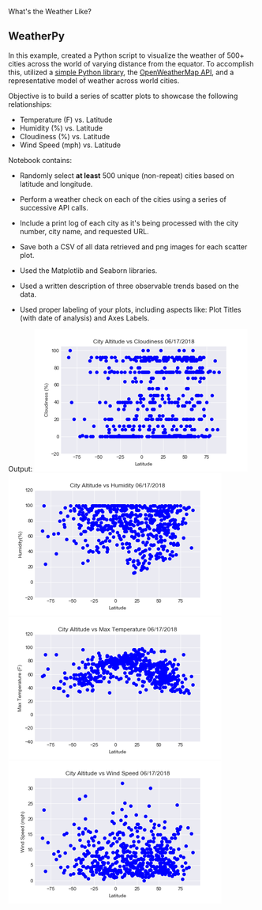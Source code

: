  What's the Weather Like?


## WeatherPy

In this example, created a Python script to visualize the weather of 500+ cities across the world of varying distance from the equator. To accomplish this, utilized a [simple Python library](https://pypi.python.org/pypi/citipy), the [OpenWeatherMap API](https://openweathermap.org/api), and a representative model of weather across world cities.

Objective is to build a series of scatter plots to showcase the following relationships:

* Temperature (F) vs. Latitude
* Humidity (%) vs. Latitude
* Cloudiness (%) vs. Latitude
* Wind Speed (mph) vs. Latitude



 Notebook contains:

* Randomly select **at least** 500 unique (non-repeat) cities based on latitude and longitude.
* Perform a weather check on each of the cities using a series of successive API calls. 
* Include a print log of each city as it's being processed with the city number, city name, and requested URL.
* Save both a CSV of all data retrieved and png images for each scatter plot.

* Used the Matplotlib and Seaborn libraries.
* Used a written description of three observable trends based on the data. 
* Used proper labeling of your plots, including aspects like: Plot Titles (with date of analysis) and Axes Labels.

Output:
![Image1](https://github.com/alphacart/Pyweather/blob/master/CloudinessInWorldCities.png)
![Image1](https://github.com/alphacart/Pyweather/blob/master/HumidityInWorldCities.png)
![Image1](https://github.com/alphacart/Pyweather/blob/master/TemperatureInWorldCities.png)
![Image1](https://github.com/alphacart/Pyweather/blob/master/WindSpeedInWorldCities.png)
